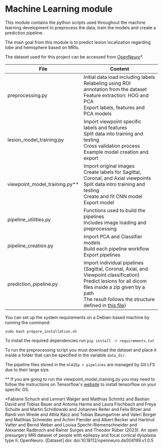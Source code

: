 # Machine Learning module

This module contains the python scripts used throughout the machine learning development to preprocess the data, train the models and create a prediction pipeline.

The main goal from this module is to predict lesion localization regarding lobe and hemisphere based on MRIs.

The dataset used for this project can be accessed from [OpenNeuro](https://openneuro.org/datasets/ds004199/versions/1.0.5)*.

| File                          | Content                                                                                                                                                                                                                                                                                                                                                      |
| ----------------------------- | ------------------------------------------------------------------------------------------------------------------------------------------------------------------------------------------------------------------------------------------------------------------------------------------------------------------------------------------------------------ |
| preprocessing.py              | Initial data load including labels<br />Relabeling using ROI annotation from the dataset<br />Feature extraction: HOG and PCA<br />Export labels, features and PCA models                                                                                                                                                                                   |
| lesion_model_training.py      | Import viewpoint specific labels and features<br />Split data into training and testing<br />Cross validation process<br />Example model creation and export                                                                                                                                                                                                 |
| viewpoint_model_training.py** | Import original images<br />Create labels for Sagittal, Coronal, and Axial viewpoints<br />Split data intro training and testing<br />Create and fit CNN model<br />Export model                                                                                                                                                                            |
| pipeline_utilities.py         | Functions used to build the pipelines<br />Includes image loading and preprocessing                                                                                                                                                                                                                                                                          |
| pipeline_creation.py          | Import PCA and Classifier models<br />Build each pipeline workflow<br />Export pipelines                                                                                                                                                                                                                                                                     |
| prediction_pipeline.py        | Import individual pipelines (Sagittal, Coronal, Axial, and Viewpoint classification)<br />Predict lesions for all dicom files inside a zip given by a path<br />The result follows the structure defined in [this file](https://github.com/SELF-Software-Evolution-Lab/AI-Epilepsy/blob/6aef6a666aecac0669770035d63b31091f546b23/bkAIEp/doc/mri_results.json)) |

You can set up the system requirements on a Debian-based machine by running the command:

```
sudo bash prepare_installation.sh
```

To install the required dependencies run `pip install -r requirements.txt`

To run the preprocessing script you must download the dataset and place it inside a folder that can be specified in the variable `data_dir`.

The pipeline files stored in the `mlAIEp > pipelines` are managed by Git LFS due to their large size.

** If you are going to run the viewpoint_model_training.py you may need to follow the instructions on Tensorflow's [website](https://www.tensorflow.org/install/pip) to install tensorflow on your specific OS.

*Fabiane Schuch and Lennart Walger and Matthias Schmitz and Bastian David and Tobias Bauer and Antonia Harms and Laura Fischbach and Freya Schulte and Martin Schidlowski and Johannes Reiter and Felix Bitzer and Randi von Wrede and Attila Rácz and Tobias Baumgartner and Valeri Borger and Matthias Schneider and Achim Flender and Albert Becker and Hartmut Vatter and Bernd Weber and Louisa Specht-Riemenschneider and Alexander Radbruch and Rainer Surges and Theodor Rüber (2023). An open presurgery MRI dataset of people with epilepsy and focal cortical dysplasia type II. OpenNeuro. [Dataset] doi: doi:10.18112/openneuro.ds004199.v1.0.5
